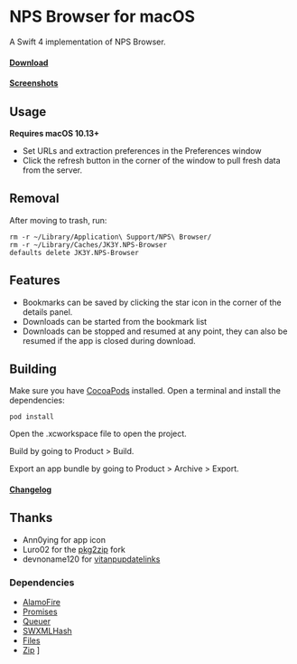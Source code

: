 # NPS Browser for macOS

A Swift 4 implementation of NPS Browser.

#### [Download][]

#### [Screenshots][]

## Usage
**Requires macOS 10.13+**

* Set URLs and extraction preferences in the Preferences window
* Click the refresh button in the corner of the window to pull fresh data from the server. 

## Removal
After moving to trash, run:
```
rm -r ~/Library/Application\ Support/NPS\ Browser/
rm -r ~/Library/Caches/JK3Y.NPS-Browser
defaults delete JK3Y.NPS-Browser
```

## Features
* Bookmarks can be saved by clicking the star icon in the corner of the details panel.
* Downloads can be started from the bookmark list
* Downloads can be stopped and resumed at any point, they can also be resumed if the app is closed during download.

## Building
Make sure you have [CocoaPods][] installed.
Open a terminal and install the dependencies:
```
pod install
```
Open the .xcworkspace file to open the project.

Build by going to Product > Build.

Export an app bundle by going to Product > Archive > Export.

#### [Changelog][]

## Thanks
* Ann0ying for app icon
* Luro02 for the [pkg2zip][] fork
* devnoname120 for [vitanpupdatelinks][]

### Dependencies
* [AlamoFire][]
* [Promises][]
* [Queuer][]
* [SWXMLHash][]
* [Files][]
* [Zip][]
]

[Download]: https://github.com/JK3Y/NPS-Browser-macOS/releases
[Screenshots]: https://imgur.com/gallery/9VLxpOm
[Changelog]: https://github.com/JK3Y/NPS-Browser-macOS/blob/master/CHANGELOG.md
[pkg2zip]: https://github.com/Luro02/pkg2zip
[vitanpupdatelinks]: https://github.com/devnoname120/vitanpupdatelinks
[AlamoFire]:https://github.com/Alamofire/Alamofire
[Promises]:https://github.com/google/promises
[Queuer]:https://github.com/FabrizioBrancati/Queuer
[SWXMLHash]: https://github.com/drmohundro/SWXMLHash
[Files]: https://github.com/JohnSundell/Files
[Zip]: https://github.com/marmelroy/Zip
[CocoaPods]: https://cocoapods.org
